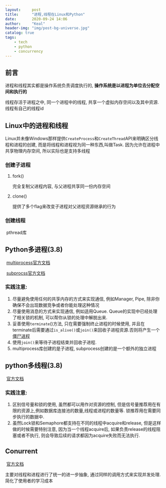```yaml
---
layout:     post
title:      "进程,线程在Linux和Python"
date:       2020-09-24 14:06
author:     "Keal"
header-img: "img/post-bg-universe.jpg"
catalog: true
tags:
    - tech
    - python
    - concurrency
---
```


## 前言

进程和线程其实都是操作系统负责调度执行的, **操作系统是以进程为单位去分配空间和执行的**

线程存活于进程之中, 同一个进程中的线程, 共享一个虚拟内存空间以及其中资源. 线程有自己的线程id

## Linux中的进程和线程

Linux并未像Windows那样提供`CreateProcess`和`CreateThread`API来明确区分线程和进程的创建, 而是将线程和进程视为同一种东西,叫做Task. 因为允许在进程中共享物理内存空间, 所以实际也是支持多线程

### 创建子进程

1. fork()

   完全复制父进程内容, 与父进程共享同一份内存空间

2. clone()

   提供了多个flag来改变子进程对父进程资源继承的行为

### 创建线程

​		pthread库	

## Python多进程(3.8)

​		[multiprocess官方文档](https://docs.python.org/zh-cn/3/library/multiprocessing.html)

​		[subprocss官方文档](https://docs.python.org/zh-cn/3/library/subprocess.html)

### 实践注意:

1. 尽量避免使用任何的共享内存的方式来实现通信, 例如Manager, Pipe, 除非你确保不会出现数据竞争或者你能处理这种情况
2. 尽量使用消息的方式来实现通信, 例如适用Queue. Queue的实现中已经处理了相关锁的机制, 可以帮你从锁的处理中解脱出来.
3. 妥善使用`terminate`()方法, 只在需要强制终止进程的时候使用, 并且在terminate后需要通过`is_alive()`或`join()`来回收子进程资源.否则将产生一个[僵尸进程](https://zh.wikipedia.org/wiki/%E5%83%B5%E5%B0%B8%E8%BF%9B%E7%A8%8B)
4. 使用`join()`来等待子进程结束并回收子进程.
5. multiprocess库创建的是子进程, subprocess创建的是一个额外的独立进程

## python多线程(3.8)

​		[官方文档](https://docs.python.org/zh-cn/3/library/threading.html)

### 实践注意:

1. 区别信号量和锁的使用, 虽然都可以用作对资源的控制, 但是信号量推荐用在有限的资源上,例如数据库连接池的数量,线程或进程的数量等. 锁推荐用在需要同步执行的数据中.
2. 虽然Lock锁和Semaphore都支持在不同的线程中acquire和release, 但是这样做的时候需要特别注意, 因为当一个线程acquire后, 如果负责release的线程阻塞或者不执行, 则会导致后续的请求都因为acquire失败而无法执行.

## Conurrent

​		[官方文档](https://docs.python.org/zh-cn/3/library/concurrent.html)

主要对线程和进程进行了统一的进一步抽象, 通过同样的调用方式来实现并发处理.简化了使用者的学习成本



